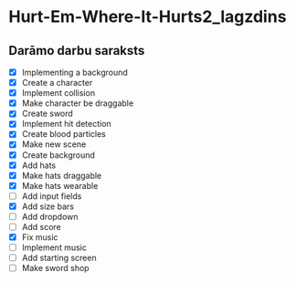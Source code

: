 # Hurt-Em-Where-It-Hurts2_lagzdins
## Darāmo darbu saraksts
- [x] Implementing a background 
- [x] Create a character
- [x] Implement collision
- [x] Make character be draggable
- [x] Create sword
- [x] Implement hit detection
- [x] Create blood particles
- [x] Make new scene
- [x] Create background
- [x] Add hats
- [x] Make hats draggable
- [x] Make hats wearable
- [ ] Add input fields
- [x] Add size bars
- [ ] Add dropdown
- [ ] Add score
- [x] Fix music
- [ ] Implement music
- [ ] Add starting screen
- [ ] Make sword shop
